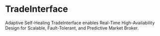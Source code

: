 # TradeInterface
Adaptive Self-Healing TradeInterface enables Real-Time High-Availability Design for Scalable, Fault-Tolerant, and Predictive Market Broker.
